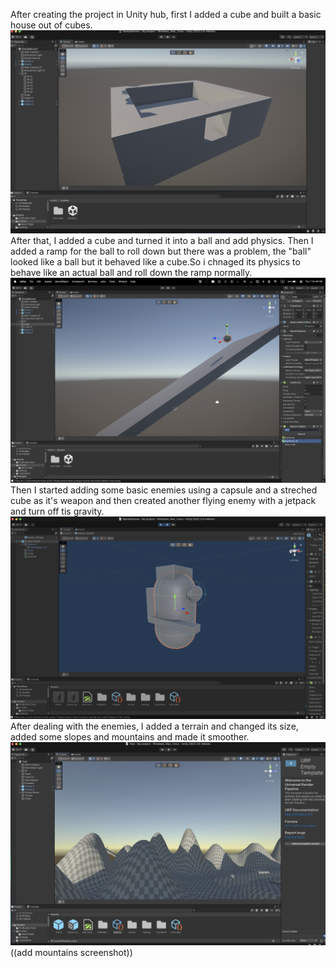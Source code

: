 After creating the project in Unity hub, first I added a cube and built a basic house out of cubes.
![hola](samplehouse.png)
After that, I added a cube and turned it into a ball and add physics. Then I added a ramp for the ball to roll down but there was a problem, the "ball" looked like a ball but it behaved like a cube.So i chnaged its physics to behave like an actual ball and roll down the ramp normally. 
![hola](rampandball.png)
Then I started adding some basic enemies using a capsule and a streched cube as it's weapon and then created another flying enemy with a jetpack and turn off tis gravity.
![hola](enemyeditor.png)
After dealing with the enemies, I added a terrain and changed its size, added some slopes and mountains and made it smoother.
![hola](mount.png) ((add mountains screenshot))
